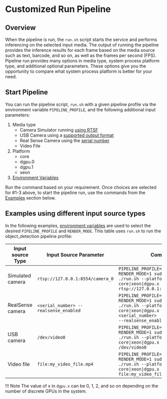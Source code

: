# Customized Run Pipeline

## Overview 
When the pipeline is run, the `run.sh` script starts the service and performs inferencing on the selected input media. The output of running the pipeline provides the inference results for each frame based on the media source such as text, barcode, and so on, as well as the frames per second (FPS). Pipeline run provides many options in media type, system process platform type, and additional optional parameters. These options give you the opportunity to compare what system process platform is better for your need.

## Start Pipeline
You can run the pipeline script, `run.sh` with a given pipeline profile via the environment variable `PIPELINE_PROFILE`, and the following additional input parameters:

1. Media type
    - Camera Simulator running [using RTSF](../dev-tools/run_camera_simulator.md)
    - USB Camera using a [supported output format](../query_usb_camera.md)
    - Real Sense Camera using the [serial number](./camera_serial_number.md)
    - Video File
2. Platform
    - core
    - dgpu.0
    - dgpu.1
    - xeon
3. [Environment Variables](../dev-tools/environment_variables.md)
 
Run the command based on your requirement. Once choices are selected for #1-3 above, to start the pipeline run, use the commands from the [Examples](#run-pipeline-with-different-input-sourceinputsrc-types) section below.

## Examples using different input source types
In the following examples, [environment variables](../dev-tools/environment_variables.md) are used to select the desired `PIPELINE_PROFILE` and `RENDER_MODE`. This table uses `run.sh` to run the object_detection pipeline profile:

| Input source Type  | Input Source Parameter                |Command                                                                                                                                        |          
|---------------------|---------------------------------------|-----------------------------------------------------------------------------------------------------------------------------------------------|
| Simulated camera   | `rtsp://127.0.0.1:8554/camera_0`      | <code>PIPELINE_PROFILE="object_detection" RENDER_MODE=1 sudo -E ./run.sh --platform core&#124;xeon&#124;dgpu.x --inputsrc rtsp://127.0.0.1:8554/camera_0</code>      |
| RealSense camera   | `<serial_number> --realsense_enabled` | <code>PIPELINE_PROFILE="object_detection" RENDER_MODE=1 sudo -E ./run.sh --platform core&#124;xeon&#124;dgpu.x --inputsrc <serial_number> --realsense_enabled</code> |
| USB camera         | `/dev/video0`                         | <code>PIPELINE_PROFILE="object_detection" RENDER_MODE=1 sudo -E ./run.sh --platform core&#124;xeon&#124;dgpu.x --inputsrc /dev/video0</code>            |
| Video file         | `file:my_video_file.mp4`              | <code>PIPELINE_PROFILE="object_detection" RENDER_MODE=1 sudo -E ./run.sh --platform core&#124;xeon&#124;dgpu.x --inputsrc file:my_video_file.mp4</code> |


!!! Note
    The value of x in `dgpu.x` can be 0, 1, 2, and so on depending on the number of discrete GPUs in the system.
